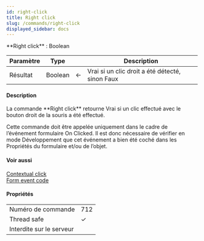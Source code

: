 ```yaml
---
id: right-click
title: Right click
slug: /commands/right-click
displayed_sidebar: docs
---
```


<!--REF #_command_.Right click.Syntax-->**Right click**  : Boolean<!-- END REF-->
<!--REF #_command_.Right click.Params-->
| Paramètre | Type |  | Description |
| --- | --- | --- | --- |
| Résultat | Boolean | &#8592; | Vrai si un clic droit a été détecté, sinon Faux |

<!-- END REF-->

#### Description 

<!--REF #_command_.Right click.Summary-->La commande **Right click** retourne Vrai si un clic effectué avec le bouton droit de la souris a été effectué.<!-- END REF--> 

Cette commande doit être appelée uniquement dans le cadre de l’événement formulaire On Clicked. Il est donc nécessaire de vérifier en mode Développement que cet événement a bien été coché dans les Propriétés du formulaire et/ou de l’objet. 

#### Voir aussi 

[Contextual click](contextual-click.md)  
[Form event code](form-event-code.md)  

#### Propriétés
|  |  |
| --- | --- |
| Numéro de commande | 712 |
| Thread safe | &check; |
| Interdite sur le serveur ||


